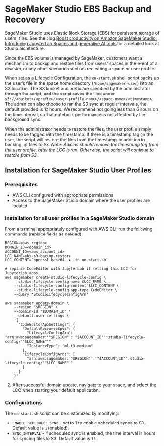 # SageMaker Studio EBS Backup and Recovery

SageMaker Studio uses Elastic Block Storage (EBS) for persistent storage of users' files. See the blog [Boost productivity on Amazon SageMaker Studio: Introducing JupyterLab Spaces and generative AI tools](https://aws.amazon.com/blogs/machine-learning/boost-productivity-on-amazon-sagemaker-studio-introducing-jupyterlab-spaces-and-generative-ai-tools/) for a detailed look at Studio architecture.

Since the EBS volume is managed by SageMaker, customers want a mechanism to backup and restore files from users' spaces in the event of a disaster, or any other scenarios such as recreating a space or user profile.

When set as a Lifecycle Configuration, the `on-start.sh` shell script backs up the user's file in the space home directory (`/home/sagemaker-user`) into an S3 location. The S3 bucket and prefix are specified by the administrator through the script, and the script saves the files under `s3://<bucket>/<prefix>/<user-profile-name>/<space-name>/<timestamp>`. The admin can also choose to run the S3 sync at regular intervals, the default provided is 12 hours. We recommend not going less than 6 hours on the time interval, so that notebook performance is not affected by the background sync.

When the administrator needs to restore the files, the user profile simply needs to be tagged with the timestamp. If there is a timestamp tag on the user, the script will restore the files from the timestamp, in addition to backing up files to S3. 
*Note: Admins should remove the timestamp tag from the user profile, after the LCC is run. Otherwise, the script will continue to restore from S3.*

## Installation for SageMaker Studio User Profiles

### Prerequisites

- AWS CLI configured with appropriate permissions
- Access to the SageMaker Studio domain where the user profiles are located

### Installation for all user profiles in a SageMaker Studio domain

From a terminal appropriately configured with AWS CLI, run the following commands (replace fields as needed):

```
REGION=<aws_region>
DOMAIN_ID=<domain_id>
ACCOUNT_ID=<aws_account_id>
LCC_NAME=ebs-s3-backup-restore
LCC_CONTENT=`openssl base64 -A -in on-start.sh`

# replace CodeEditor with JupyterLab if setting this LCC for JupyterLab apps
aws sagemaker create-studio-lifecycle-config \
    --studio-lifecycle-config-name $LCC_NAME \
    --studio-lifecycle-config-content $LCC_CONTENT \
    --studio-lifecycle-config-app-type CodeEditor \
    --query 'StudioLifecycleConfigArn'

aws sagemaker update-domain \
    --region "$REGION" \
    --domain-id "$DOMAIN_ID" \
    --default-user-settings \
    '{
      "CodeEditorAppSettings": {
        "DefaultResourceSpec": {
          "LifecycleConfigArn": "arn:aws:sagemaker:'"$REGION"':'"$ACCOUNT_ID"':studio-lifecycle-config/'"$LCC_NAME"'",
          "InstanceType": "ml.t3.medium"
        },
        "LifecycleConfigArns": [
          "arn:aws:sagemaker:'"$REGION"':'"$ACCOUNT_ID"':studio-lifecycle-config/'"$LCC_NAME"'"
        ]
      }
    }'

```

2. After successful domain update, navigate to your space, and select the LCC when starting your default application.


### Configurations

The `on-start.sh` script can be customized by modifying:

* `ENABLE_SCHEDULED_SYNC` - set to 1 to enable scheduled syncs to S3 . Default value is `1` (enabled).
* `SYNC_INTERVAL` - if scheduled sync is enabled, the time interval in hours for syncing files to S3. Default value is `12`.
